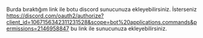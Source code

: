 Burda bıraktığım link ile botu discord sunucunuza
ekleyebilirsiniz. 
İsterseniz https://discord.com/oauth2/authorize?client_id=1067156342311231528&scope=bot%20applications.commands&permissions=2146958847 
bu link ile sunucunuza ekleyebilirsiniz.
